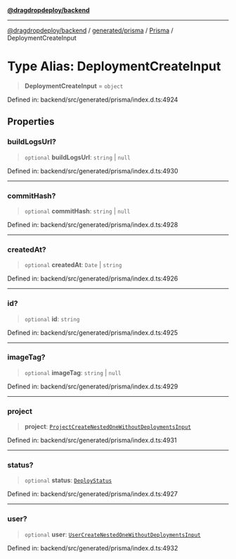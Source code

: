 [**@dragdropdeploy/backend**](../../../../../README.md)

***

[@dragdropdeploy/backend](../../../../../README.md) / [generated/prisma](../../../README.md) / [Prisma](../README.md) / DeploymentCreateInput

# Type Alias: DeploymentCreateInput

> **DeploymentCreateInput** = `object`

Defined in: backend/src/generated/prisma/index.d.ts:4924

## Properties

### buildLogsUrl?

> `optional` **buildLogsUrl**: `string` \| `null`

Defined in: backend/src/generated/prisma/index.d.ts:4930

***

### commitHash?

> `optional` **commitHash**: `string` \| `null`

Defined in: backend/src/generated/prisma/index.d.ts:4928

***

### createdAt?

> `optional` **createdAt**: `Date` \| `string`

Defined in: backend/src/generated/prisma/index.d.ts:4926

***

### id?

> `optional` **id**: `string`

Defined in: backend/src/generated/prisma/index.d.ts:4925

***

### imageTag?

> `optional` **imageTag**: `string` \| `null`

Defined in: backend/src/generated/prisma/index.d.ts:4929

***

### project

> **project**: [`ProjectCreateNestedOneWithoutDeploymentsInput`](ProjectCreateNestedOneWithoutDeploymentsInput.md)

Defined in: backend/src/generated/prisma/index.d.ts:4931

***

### status?

> `optional` **status**: [`DeployStatus`](../../$Enums/type-aliases/DeployStatus.md)

Defined in: backend/src/generated/prisma/index.d.ts:4927

***

### user?

> `optional` **user**: [`UserCreateNestedOneWithoutDeploymentsInput`](UserCreateNestedOneWithoutDeploymentsInput.md)

Defined in: backend/src/generated/prisma/index.d.ts:4932
